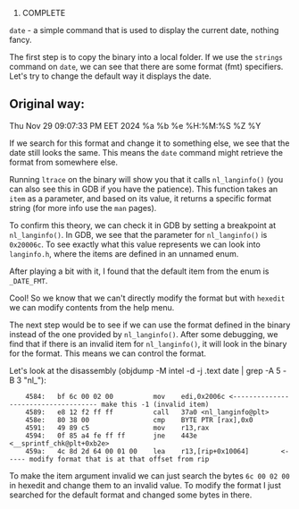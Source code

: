

1. COMPLETE

`date` - a simple command that is used to display the current date, nothing fancy.

The first step is to copy the binary into a local folder. If we use the `strings` command on `date`, we can see that there are some format (fmt) specifiers. Let's try to change the default way it displays the date.

## Original way:
Thu Nov 29 09:07:33 PM EET 2024
%a %b %e %H:%M:%S %Z %Y


If we search for this format and change it to something else, we see that the date still looks the same. This means the `date` command might retrieve the format from somewhere else.

Running `ltrace` on the binary will show you that it calls `nl_langinfo()` (you can also see this in GDB if you have the patience). This function takes an `item` as a parameter, and based on its value, it returns a specific format string (for more info use the `man` pages).

To confirm this theory, we can check it in GDB by setting a breakpoint at `nl_langinfo()`. In GDB, we see that the parameter for `nl_langinfo()` is `0x20006c`. To see exactly what this value represents we can look into `langinfo.h`, where the items are defined in an unnamed enum.

After playing a bit with it, I found that the default item from the enum is `_DATE_FMT`.

Cool! So we know that we can't directly modify the format but with `hexedit` we can modify contents from the help menu.

The next step would be to see if we can use the format defined in the binary instead of the one provided by `nl_langinfo()`. After some debugging, we find that if there is an invalid item for `nl_langinfo()`, it will look in the binary for the format. This means we can control the format.


Let's look at the disassembly (objdump -M intel -d -j .text date | grep -A 5 -B 3 "nl_"):
```
    4584:	bf 6c 00 02 00       	mov    edi,0x2006c <------------------------------------ make this -1 (invalid item)
    4589:	e8 12 f2 ff ff       	call   37a0 <nl_langinfo@plt>
    458e:	80 38 00             	cmp    BYTE PTR [rax],0x0
    4591:	49 89 c5             	mov    r13,rax
    4594:	0f 85 a4 fe ff ff    	jne    443e <__sprintf_chk@plt+0xb2e>
    459a:	4c 8d 2d 64 00 01 00 	lea    r13,[rip+0x10064]        <----- modify format that is at that offset from rip 
```

To make the item argument invalid we can just search the bytes `6c 00 02 00` in hexedit and change them to an invalid value.
To modify the format I just searched for the default format and changed some bytes in there.



